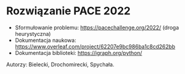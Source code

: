 # Rozwiązanie PACE 2022
 - Sformułowanie problemu: https://pacechallenge.org/2022/ (droga heurystyczna)
 - Dokumentacja naukowa: https://www.overleaf.com/project/62207e9bc986ba1c8cd262bb
 - Dokumentacja biblioteki: https://igraph.org/python/

Autorzy: Bielecki, Drochomirecki, Spychała.
